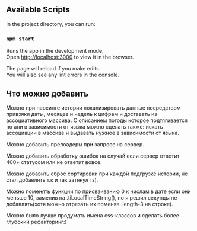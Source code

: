 ## Available Scripts

In the project directory, you can run:

### `npm start`

Runs the app in the development mode.<br />
Open [http://localhost:3000](http://localhost:3000) to view it in the browser.

The page will reload if you make edits.<br />
You will also see any lint errors in the console.

## Что можно добавить

Можно при парсинге истории локализировать данные посредством привзяки даты, месяцев и недель к цифрам и доставать
из ассоциативного массива. С описанием погоды которое подтягивается по апи в зависимости от языка можно сделать также:
искать ассоциации в массиве и выдавать нужное в зависимости от языка.<br />

Можно добавить прелоадеры при запросе на сервер.<br />

Можно добавить обработку ошибок на случай если сервер ответит 400+ статусом или не ответит вовсе.<br />

Можно добавить сброс сортировки при каждой подгрузке истории, не стал добавлять т.к и так затянул тз).<br />

Можно поменять функции по присваиванию 0 к числам в дате если они меньше 10, заменив на .tiLocalTimeString(),
но я решил секунды не добавлять(хотя можно отрезать их поменяв .length-3 на строке).<br />

Можно было лучше продумать имена css-классов и сделать более глубокий рефакторинг:)
